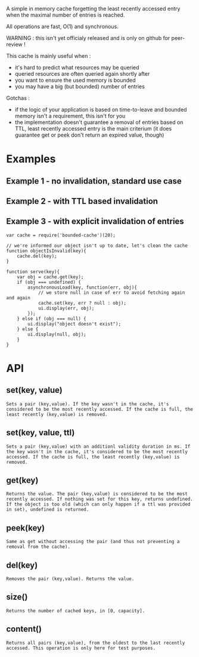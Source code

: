 

A simple in memory cache forgetting the least recently accessed entry when the maximal number of entries is reached.

All operations are fast, O(1) and synchronous.

WARNING : this isn't yet officialy released and is only on github for peer-review !

This cache is mainly useful when :

* it's hard to predict what resources may be queried
* queried resources are often queried again shortly after
* you want to ensure the used memory is bounded
* you may have a big (but bounded) number of entries

Gotchas :

* if the logic of your application is based on time-to-leave and bounded memory isn't a requirement, this isn't for you
* the implementation doesn't guarantee a removal of entries based on TTL, least recently accessed entry is the main criterium (it does guarantee get or peek don't return an expired value, though)

# Examples 

## Example 1 - no invalidation, standard use case


## Example 2 - with TTL based invalidation


## Example 3 - with explicit invalidation of entries

	var cache = require('bounded-cache')(20);

	// we're informed our object isn't up to date, let's clean the cache
	function objectIsInvalid(key){
		cache.del(key);
	}
	
	function serve(key){
		var obj = cache.get(key);
		if (obj === undefined) {
			asynchronousLoad(key, function(err, obj){
				// we store null in case of err to avoid fetching again and again
				cache.set(key, err ? null : obj);
				ui.display(err, obj);
			});
		} else if (obj === null) {
			ui.display("object doesn't exist");
		} else {
			ui.display(null, obj);
		}	
	}

# API

## set(key, value)

	Sets a pair (key,value). If the key wasn't in the cache, it's considered to be the most recently accessed. If the cache is full, the least recently (key,value) is removed.

## set(key, value, ttl)

	Sets a pair (key,value) with an additionl validity duration in ms. If the key wasn't in the cache, it's considered to be the most recently accessed. If the cache is full, the least recently (key,value) is removed.

##  get(key)

	Returns the value. The pair (key,value) is considered to be the most recently accessed. If nothing was set for this key, returns undefined. If the object is too old (which can only happen if a ttl was provided in set), undefined is returned.
	
## peek(key)

	Same as get without accessing the pair (and thus not preventing a removal from the cache).
	
##  del(key)

	Removes the pair (key,value). Returns the value.
	
##  size()
	
	Returns the number of cached keys, in [0, capacity].
	
## content()

	Returns all pairs (key,value), from the oldest to the last recently accessed. This operation is only here for test purposes.
